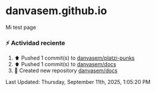 # danvasem.github.io
Mi test page

### :zap: Actividad reciente
<!--RECENT_ACTIVITY:start-->
1. ⬆️ Pushed 1 commit(s) to [danvasem/platzi-punks](https://github.com/danvasem/platzi-punks)<br>
2. ⬆️ Pushed 1 commit(s) to [danvasem/docs](https://github.com/danvasem/docs)<br>
3. 📔 Created new repository [danvasem/docs](https://github.com/danvasem/docs)<br>
<!--RECENT_ACTIVITY:end-->

<!--RECENT_ACTIVITY:last_update-->
Last Updated: Thursday, September 11th, 2025, 1:05:20 PM
<!--RECENT_ACTIVITY:last_update_end-->
